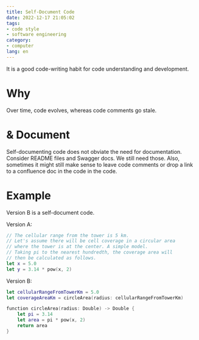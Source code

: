 ```yaml
---
title: Self-Document Code
date: 2022-12-17 21:05:02
tags:
- code style
- software engineering
category:
- computer
lang: en
---
```


It is a good code-writing habit for code understanding and development.

# Why

Over time, code evolves, whereas code comments go stale.

<!-- more -->

# & Document

Self-documenting code does not obviate the need for documentation. Consider README files and Swagger docs. We still need those. Also, sometimes it might still make sense to leave code comments or drop a link to a confluence doc in the code in the code.

# Example

Version B is a self-document code.

Version A:

```swift
// The cellular range from the tower is 5 km.
// Let's assume there will be cell coverage in a circular area 
// where the tower is at the center. A simple model.
// Taking pi to the nearest hundredth, the coverage area will
// then be calculated as follows.
let x = 5.0
let y = 3.14 * pow(x, 2)
```

Version B:

```swift
let cellularRangeFromTowerKm = 5.0
let coverageAreaKm = circleArea(radius: cellularRangeFromTowerKm)

function circleArea(radius: Double) -> Double {
    let pi = 3.14
    let area = pi * pow(x, 2)
    return area
}
```
